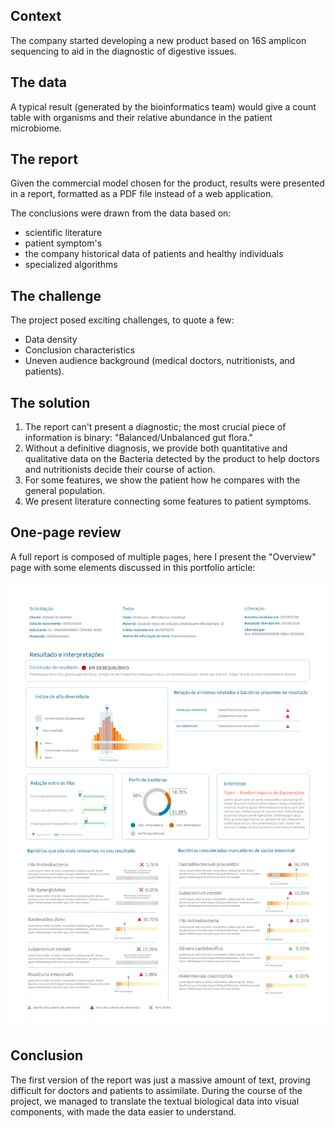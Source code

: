 ## Context 

The company started developing a new product based on 16S amplicon sequencing to aid in the diagnostic of digestive 
issues.

## The data

A typical result (generated by the bioinformatics team) would give a count table with organisms and their relative 
abundance in the patient microbiome.

## The report

Given the commercial model chosen for the product, results were presented in a report, formatted as a PDF file instead 
of a web application.

The conclusions were drawn from the data based on:

- scientific literature
- patient symptom's 
- the company historical data of patients and healthy individuals 
- specialized algorithms
 
## The challenge

The project posed exciting challenges, to quote a few: 

- Data density
- Conclusion characteristics
- Uneven audience background (medical doctors, nutritionists, and patients).

## The solution

 1. The report can't present a diagnostic; the most crucial piece of information is binary: "Balanced/Unbalanced 
    gut flora."
 2. Without a definitive diagnosis, we provide both quantitative and qualitative data on the Bacteria detected by 
    the product to help doctors and nutritionists decide their course of action.
 3. For some features, we show the patient how he compares with the general population.
 4. We present literature connecting some features to patient symptoms. 
 

## One-page review

A full report is composed of multiple pages, here I present the "Overview" page with some elements discussed
in this portfolio article:

![Gut microbiome report](https://github.com/renataberoli/renataberoli.github.io/blob/main/renataberoli/docs/img/relatorio_probiomeV2.png?raw=true)

## Conclusion

The first version of the report was just a massive amount of text, proving difficult for doctors and patients to 
assimilate. During the course of the project, we managed to translate the textual biological data into visual 
components, with made the data easier to understand.
